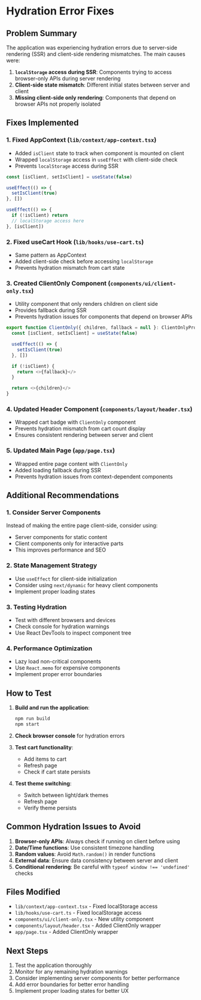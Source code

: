 # Hydration Error Fixes

## Problem Summary
The application was experiencing hydration errors due to server-side rendering (SSR) and client-side rendering mismatches. The main causes were:

1. **`localStorage` access during SSR**: Components trying to access browser-only APIs during server rendering
2. **Client-side state mismatch**: Different initial states between server and client
3. **Missing client-side only rendering**: Components that depend on browser APIs not properly isolated

## Fixes Implemented

### 1. Fixed AppContext (`lib/context/app-context.tsx`)
- Added `isClient` state to track when component is mounted on client
- Wrapped `localStorage` access in `useEffect` with client-side check
- Prevents `localStorage` access during SSR

```typescript
const [isClient, setIsClient] = useState(false)

useEffect(() => {
  setIsClient(true)
}, [])

useEffect(() => {
  if (!isClient) return
  // localStorage access here
}, [isClient])
```

### 2. Fixed useCart Hook (`lib/hooks/use-cart.ts`)
- Same pattern as AppContext
- Added client-side check before accessing `localStorage`
- Prevents hydration mismatch from cart state

### 3. Created ClientOnly Component (`components/ui/client-only.tsx`)
- Utility component that only renders children on client side
- Provides fallback during SSR
- Prevents hydration issues for components that depend on browser APIs

```typescript
export function ClientOnly({ children, fallback = null }: ClientOnlyProps) {
  const [isClient, setIsClient] = useState(false)

  useEffect(() => {
    setIsClient(true)
  }, [])

  if (!isClient) {
    return <>{fallback}</>
  }

  return <>{children}</>
}
```

### 4. Updated Header Component (`components/layout/header.tsx`)
- Wrapped cart badge with `ClientOnly` component
- Prevents hydration mismatch from cart count display
- Ensures consistent rendering between server and client

### 5. Updated Main Page (`app/page.tsx`)
- Wrapped entire page content with `ClientOnly`
- Added loading fallback during SSR
- Prevents hydration issues from context-dependent components

## Additional Recommendations

### 1. Consider Server Components
Instead of making the entire page client-side, consider using:
- Server components for static content
- Client components only for interactive parts
- This improves performance and SEO

### 2. State Management Strategy
- Use `useEffect` for client-side initialization
- Consider using `next/dynamic` for heavy client components
- Implement proper loading states

### 3. Testing Hydration
- Test with different browsers and devices
- Check console for hydration warnings
- Use React DevTools to inspect component tree

### 4. Performance Optimization
- Lazy load non-critical components
- Use `React.memo` for expensive components
- Implement proper error boundaries

## How to Test

1. **Build and run the application**:
   ```bash
   npm run build
   npm start
   ```

2. **Check browser console** for hydration errors

3. **Test cart functionality**:
   - Add items to cart
   - Refresh page
   - Check if cart state persists

4. **Test theme switching**:
   - Switch between light/dark themes
   - Refresh page
   - Verify theme persists

## Common Hydration Issues to Avoid

1. **Browser-only APIs**: Always check if running on client before using
2. **Date/Time functions**: Use consistent timezone handling
3. **Random values**: Avoid `Math.random()` in render functions
4. **External data**: Ensure data consistency between server and client
5. **Conditional rendering**: Be careful with `typeof window !== 'undefined'` checks

## Files Modified

- `lib/context/app-context.tsx` - Fixed localStorage access
- `lib/hooks/use-cart.ts` - Fixed localStorage access
- `components/ui/client-only.tsx` - New utility component
- `components/layout/header.tsx` - Added ClientOnly wrapper
- `app/page.tsx` - Added ClientOnly wrapper

## Next Steps

1. Test the application thoroughly
2. Monitor for any remaining hydration warnings
3. Consider implementing server components for better performance
4. Add error boundaries for better error handling
5. Implement proper loading states for better UX


